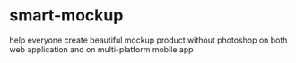 # smart-mockup
help everyone create beautiful mockup product without photoshop on both web application and on multi-platform mobile app
